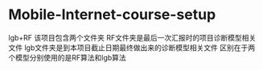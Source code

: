# Mobile-Internet-course-setup
lgb+RF
该项目包含两个文件夹
RF文件夹是最后一次汇报时的项目诊断模型相关文件
lgb文件夹是到本项目截止日期最终做出来的诊断模型相关文件
区别在于两个模型分别使用的是RF算法和lgb算法
